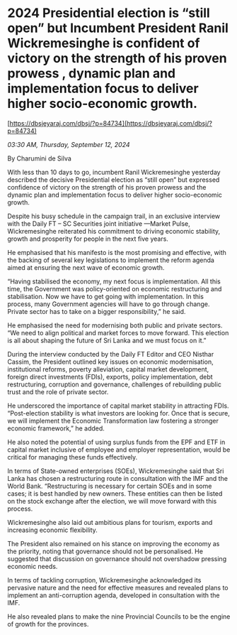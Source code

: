 # 2024 Presidential election is  “still open” but Incumbent President Ranil Wickremesinghe is  confident  of victory on the strength of his proven prowess , dynamic plan and implementation focus to deliver higher socio-economic growth.

[https://dbsjeyaraj.com/dbsj/?p=84734](https://dbsjeyaraj.com/dbsj/?p=84734)

*03:30 AM, Thursday, September 12, 2024*

By Charumini de Silva

With less than 10 days to go, incumbent Ranil Wickremesinghe yesterday described the decisive Presidential election as “still open” but expressed confidence of victory on the strength of his proven prowess and the dynamic plan and implementation focus to deliver higher socio-economic growth.

Despite his busy schedule in the campaign trail, in an exclusive interview with the Daily FT – SC Securities joint initiative —Market Pulse, Wickremesinghe reiterated his commitment to driving economic stability, growth and prosperity for people in the next five years.

He emphasised that his manifesto is the most promising and effective, with the backing of several key legislations to implement the reform agenda aimed at ensuring the next wave of economic growth.

“Having stabilised the economy, my next focus is implementation. All this time, the Government was policy-oriented on economic restructuring and stabilisation. Now we have to get going with implementation. In this process, many Government agencies will have to go through change. Private sector has to take on a bigger responsibility,” he said.

He emphasised the need for modernising both public and private sectors. “We need to align political and market forces to move forward. This election is all about shaping the future of Sri Lanka and we must focus on it.”

During the interview conducted by the Daily FT Editor and CEO Nisthar Cassim, the President outlined key issues on economic modernisation, institutional reforms, poverty alleviation, capital market development, foreign direct investments (FDIs), exports, policy implementation, debt restructuring, corruption and governance, challenges of rebuilding public trust and the role of private sector.

He underscored the importance of capital market stability in attracting FDIs. “Post-election stability is what investors are looking for. Once that is secure, we will implement the Economic Transformation law fostering a stronger economic framework,” he added.

He also noted the potential of using surplus funds from the EPF and ETF in capital market inclusive of employee and employer representation, would be critical for managing these funds effectively.

In terms of State-owned enterprises (SOEs), Wickremesinghe said that Sri Lanka has chosen a restructuring route in consultation with the IMF and the World Bank. “Restructuring is necessary for certain SOEs and in some cases; it is best handled by new owners. These entities can then be listed on the stock exchange after the election, we will move forward with this process.

Wickremesinghe also laid out ambitious plans for tourism, exports and increasing economic flexibility.

The President also remained on his stance on improving the economy as the priority, noting that governance should not be personalised. He suggested that discussion on governance should not overshadow pressing economic needs.

In terms of tackling corruption, Wickremesinghe acknowledged its pervasive nature and the need for effective measures and revealed plans to implement an anti-corruption agenda, developed in consultation with the IMF.

He also revealed plans to make the nine Provincial Councils to be the engine of growth for the provinces.

